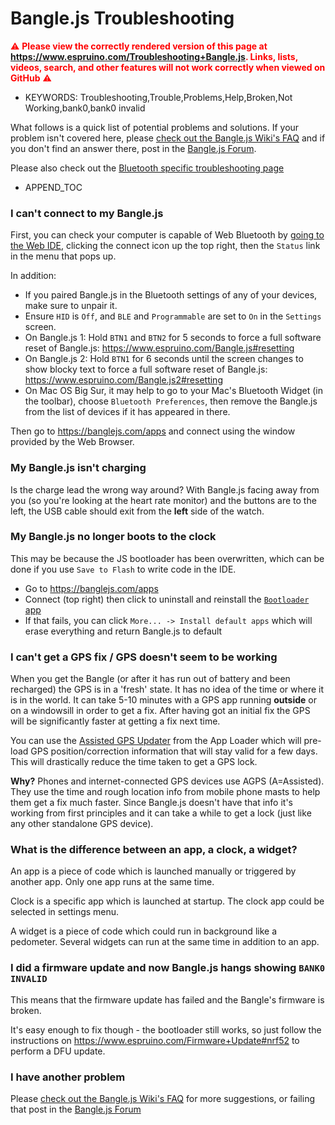 <!--- Copyright (c) 2020 Gordon Williams, Pur3 Ltd. See the file LICENSE for copying permission. -->
Bangle.js Troubleshooting
=========================

<span style="color:red">:warning: **Please view the correctly rendered version of this page at https://www.espruino.com/Troubleshooting+Bangle.js. Links, lists, videos, search, and other features will not work correctly when viewed on GitHub** :warning:</span>

* KEYWORDS: Troubleshooting,Trouble,Problems,Help,Broken,Not Working,bank0,bank0 invalid

What follows is a quick list of potential problems and solutions. If your problem isn't covered here, please
[check out the Bangle.js Wiki's FAQ](https://github.com/espruino/BangleApps/wiki) and if you don't find an
answer there, post in the [Bangle.js Forum](http://forum.espruino.com/microcosms/1424/).

Please also check out the [Bluetooth specific troubleshooting page](http://www.espruino.com/Troubleshooting+BLE)

* APPEND_TOC


### I can't connect to my Bangle.js

First, you can check your computer is capable of Web Bluetooth by [going to the Web IDE](https://www.espruino.com/ide/),
clicking the connect icon up the top right, then the `Status` link in the menu that pops up.

In addition:

* If you paired Bangle.js in the Bluetooth settings of any of your devices, make sure to unpair it.
* Ensure `HID` is `Off`, and `BLE` and `Programmable` are set to `On` in the `Settings` screen.
* On Bangle.js 1: Hold `BTN1` and `BTN2` for 5 seconds to force a full software reset of Bangle.js: https://www.espruino.com/Bangle.js#resetting
* On Bangle.js 2: Hold `BTN1` for 6 seconds until the screen changes to show blocky text to force a full software reset of Bangle.js: https://www.espruino.com/Bangle.js2#resetting
* On Mac OS Big Sur, it may help to go to your Mac's Bluetooth Widget (in the toolbar), choose `Bluetooth Preferences`, then remove the Bangle.js from the list of devices if it has appeared in there.

Then go to https://banglejs.com/apps and connect using the window provided by the Web Browser.


### My Bangle.js isn't charging

Is the charge lead the wrong way around? With Bangle.js facing away from you (so you're looking at the heart rate monitor) and the buttons are to the left, the USB cable should exit from the **left** side of the watch.


### My Bangle.js no longer boots to the clock

This may be because the JS bootloader has been overwritten, which can
be done if you use `Save to Flash` to write code in the IDE.

* Go to https://banglejs.com/apps
* Connect (top right) then click to uninstall and reinstall the [`Bootloader` app](https://banglejs.com/apps/?id=boot)
* If that fails, you can click `More... -> Install default apps` which will erase everything and return Bangle.js to default


### I can't get a GPS fix / GPS doesn't seem to be working

When you get the Bangle (or after it has run out of battery and been recharged) the GPS is in a 'fresh' state. It has no idea of the time or where it is in the world. It can take 5-10 minutes with a GPS app running **outside** or on a windowsill in order to get a fix. After having got an initial fix the GPS will be significantly faster at getting a fix next time.

You can use the [Assisted GPS Updater](https://banglejs.com/apps/?id=assistedgps) from the App Loader which will pre-load GPS position/correction information that will stay valid for a few days. This will drastically reduce the time taken to get a GPS lock.

**Why?** Phones and internet-connected GPS devices use AGPS (A=Assisted). They use the time and rough location info from mobile phone masts to help them get a fix much faster. Since Bangle.js doesn't have that info it's working from first principles and it can take a while to get a lock (just like any other standalone GPS device).


### What is the difference between an app, a clock, a widget?

An app is a piece of code which is launched manually or triggered by another app. Only one app runs at the same time.

Clock is a specific app which is launched at startup. The clock app could be selected in settings menu.

A widget is a piece of code which could run in background like a pedometer. Several widgets can run at the same time in addition to an app.


### I did a firmware update and now Bangle.js hangs showing `BANK0 INVALID`

This means that the firmware update has failed and the Bangle's firmware is broken.

It's easy enough to fix though - the bootloader still works, so just follow the instructions on https://www.espruino.com/Firmware+Update#nrf52 to perform a DFU update.


### I have another problem

Please [check out the Bangle.js Wiki's FAQ](https://github.com/espruino/BangleApps/wiki) for more suggestions, or failing that post in the [Bangle.js Forum](http://forum.espruino.com/microcosms/1424/)

